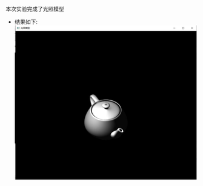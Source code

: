 本次实验完成了光照模型

- 结果如下:
![图片](https://github.com/TQY-tqy/Computer-Graphics-with-OpenGL/blob/main/%E5%9B%BE%E7%89%87/%E5%85%89%E7%85%A7.jpg)